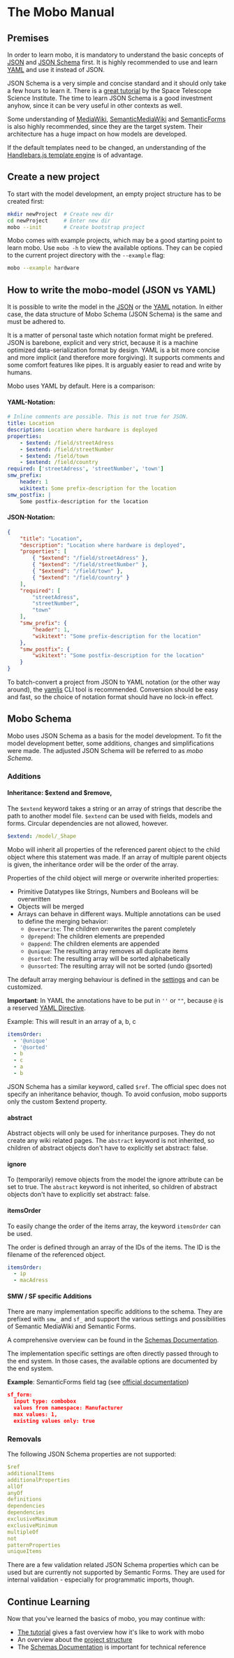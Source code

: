 # The Mobo Manual
## Premises
In order to learn mobo, it is mandatory to understand the basic concepts of [JSON](http://json.org/) and [JSON Schema](http://json-schema.org/) first.
It is highly recommended to use and learn [YAML](http://yaml.org/) and use it instead of JSON.

JSON Schema is a very simple and concise standard and it should only take a few hours to learn it.
There is a [great tutorial](http://spacetelescope.github.io/understanding-json-schema/) by the Space Telescope Science Institute.
The time to learn JSON Schema is a good investment anyhow, since it can be very useful in other contexts as well.

Some understanding of [MediaWiki](http://mediawiki.org), [SemanticMediaWiki](https://semantic-mediawiki.org/) and [SemanticForms](https://www.mediawiki.org/wiki/Extension:Semantic_Forms) is also highly recommended,
since they are the target system. Their architecture has a huge impact on how models are developed.

If the default templates need to be changed, an understanding of the [Handlebars.js template engine](http://handlebarsjs.com/) is of advantage.

## Create a new project
To start with the model development, an empty project structure has to be created first:

```sh
mkdir newProject  # Create new dir
cd newProject     # Enter new dir
mobo --init       # Create bootstrap project
```

Mobo comes with example projects, which may be a good starting point to learn mobo. Use `mobo -h` to view the available options.
They can be copied to the current project directory with the `--example` flag:

```sh
mobo --example hardware
```

## How to write the mobo-model (JSON vs YAML)
It is possible to write the model in the [JSON](http://json.org/) or the [YAML](http://yaml.org/) notation.
In either case, the data structure of Mobo Schema (JSON Schema) is the same and must be adhered to.

It is a matter of personal taste which notation format might be prefered.
JSON is barebone, explicit and very strict, because it is a machine optimized data-serialization format by design.
YAML is a bit more concise and more implicit (and therefore more forgiving).
It supports comments and some comfort features like pipes. It is arguably easier to read and write by humans.

Mobo uses YAML by default. Here is a comparison:

#### YAML-Notation:
```yaml
# Inline comments are possible. This is not true for JSON.
title: Location
description: Location where hardware is deployed
properties:
    - $extend: /field/streetAdress
    - $extend: /field/streetNumber
    - $extend: /field/town
    - $extend: /field/country
required: ['streetAdress', 'streetNumber', 'town']
smw_prefix:
    header: 1
    wikitext: Some prefix-description for the location
smw_postfix: |
    Some postfix-description for the location
```

#### JSON-Notation:
```json
{
    "title": "Location",
    "description": "Location where hardware is deployed",
    "properties": [
        { "$extend": "/field/streetAdress" },
        { "$extend": "/field/streetNumber" },
        { "$extend": "/field/town" },
        { "$extend": "/field/country" }
    ],
    "required": [
        "streetAdress",
        "streetNumber",
        "town"
    ],
    "smw_prefix": {
        "header": 1,
        "wikitext": "Some prefix-description for the location"
    },
    "smw_postfix": {
        "wikitext": "Some postfix-description for the location"
    }
}
```

To batch-convert a project from JSON to YAML notation (or the other way around), the [yamljs](https://www.npmjs.com/package/yamljs) CLI tool is recommended.
Conversion should be easy and fast, so the choice of notation format should have no lock-in effect.

## Mobo Schema
Mobo uses JSON Schema as a basis for the model development.
To fit the model development better, some additions, changes and simplifications were made.
The adjusted JSON Schema will be referred to as *mobo Schema*.

### Additions
#### Inheritance: $extend and $remove,
The `$extend` keyword takes a string or an array of strings that describe the path to another model file.
`$extend` can be used with fields, models and forms. Circular dependencies are not allowed, however.

```yaml
$extend: /model/_Shape
```

Mobo will inherit all properties of the referenced parent object to the child object where this statement was made.
If an array of multiple parent objects is given, the inheritance order will be the order of the array.

Properties of the child object will merge or overwrite inherited properties:
* Primitive Datatypes like Strings, Numbers and Booleans will be overwritten
* Objects will be merged
* Arrays can behave in different ways. Multiple annotations can be used to define the merging behavior:
    * `@overwrite`: The children overwrites the parent completely
    * `@prepend`: The children elements are prepended
    * `@append`: The children elements are appended
    * `@unique`: The resulting array removes all duplicate items
    * `@sorted`: The resulting array will be sorted alphabetically
    * `@unsorted`: The resulting array will not be sorted (undo @sorted)

The default array merging behaviour is defined in the [settings](../Schemas/settings-schema.md) and can be customized.

**Important**: In YAML the annotations have to be put in `''` or `""`, because `@` is a reserved [YAML Directive](http://www.yaml.org/spec/1.2/spec.html#id2781553).

Example: This will result in an array of a, b, c
```yaml
itemsOrder:
  - '@unique'
  - '@sorted'
  - b
  - c
  - a
  - b
```

JSON Schema has a similar keyword, called `$ref`.
The official spec does not specify an inheritance behavior, though.
To avoid confusion, mobo supports only the custom $extend property.

#### abstract
Abstract objects will only be used for inheritance purposes.
They do not create any wiki related pages.
The `abstract` keyword is not inherited, so children of abstract objects don't have to explicitly set abstract: false.

#### ignore
To (temporarily) remove objects from the model the ignore attribute can be set to true.
The `abstract` keyword is not inherited, so children of abstract objects don't have to explicitly set abstract: false.

#### itemsOrder
To easily change the order of the items array, the keyword `itemsOrder` can be used.

The order is defined through an array of the IDs of the items. The ID is the filename of the referenced object.

```yaml
itemsOrder:
  - ip
  - macAdress
```

#### SMW / SF specific Additions
There are many implementation specific additions to the schema.
They are prefixed with `smw_` and `sf_` and support the various settings
and possibilities of Semantic MediaWiki and Semantic Forms.


A comprehensive overview can be found in the [Schemas Documentation](../Schemas/).

The implementation specific settings are often directly passed through to the end system.
In those cases, the available options are documented by the end system.

**Example**: SemanticForms field tag (see [official documentation](https://www.mediawiki.org/wiki/Extension:Semantic_Forms/Defining_forms#.27field.27_tag))
```json
sf_form:
  input type: combobox
  values from namespace: Manufacturer
  max values: 1,
  existing values only: true
```

### Removals
The following JSON Schema properties are not supported:

```yaml
$ref
additionalItems
additionalProperties
allOf
anyOf
definitions
dependencies
dependencies
exclusiveMaximum
exclusiveMinimum
multipleOf
not
patternProperties
uniqueItems
```

There are a few validation related JSON Schema properties which can be used but are currently not supported by Semantic Forms.
They are used for internal validation - especially for programmatic imports, though.

## Continue Learning
Now that you've learned the basics of mobo, you may continue with:
* [The tutorial](hardware-tutorial.md) gives a fast overview how it's like to work with mobo
* An overview about the [project structure](ProjectStructure/)
* The [Schemas Documentation](../Schemas/) is important for technical reference
